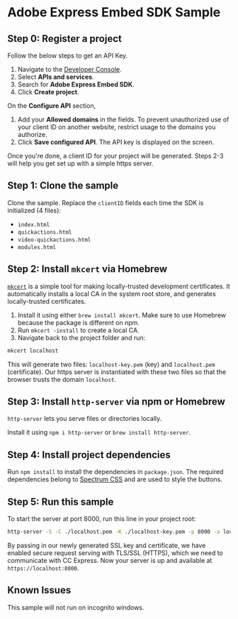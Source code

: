 # Adobe Express Embed SDK Sample

## Step 0: Register a project

Follow the below steps to get an API Key.

1. Navigate to the [Developer Console](https://developer.adobe.com/console).
2. Select **APIs and services**.
3. Search for **Adobe Express Embed SDK**.
4. Click **Create project**.

On the **Configure API** section,

1. Add your **Allowed domains** in the fields. To prevent unauthorized use of your client ID on another website, restrict usage to the domains you authorize.
2. Click **Save configured API**. The API key is displayed on the screen.

Once you're done, a client ID for your project will be generated. Steps 2-3 will help you get set up with a simple https server.

## Step 1: Clone the sample

Clone the sample.
Replace the `clientID` fields each time the SDK is initialized (4 files):

* `index.html`
* `quickactions.html`
* `video-quickactions.html`
* `modules.html`

## Step 2: Install `mkcert` via Homebrew

[`mkcert`](https://github.com/FiloSottile/mkcert) is a simple tool for making locally-trusted development certificates. It automatically installs a local CA in the system root store, and generates locally-trusted certificates.

1. Install it using either `brew install mkcert`. Make sure to use Homebrew because the package is different on npm.
2. Run `mkcert -install` to create a local CA.
3. Navigate back to the project folder and run:

```bash
mkcert localhost
```

This will generate two files: `localhost-key.pem` (key) and `localhost.pem` (certificate). Our https server is instantiated with these two files so that the browser trusts the domain `localhost`.

## Step 3: Install `http-server` via npm or Homebrew

`http-server` lets you serve files or directories locally.

Install it using `npm i http-server` or `brew install http-server`.
  
## Step 4: Install project dependencies

Run `npm install` to install the dependencies in `package.json`. The required dependencies belong to [Spectrum CSS](https://github.com/adobe/spectrum-css) and are used to style the buttons.

## Step 5: Run this sample

To start the server at port 8000, run this line in your project root:

```bash
http-server -S -C ./localhost.pem -K ./localhost-key.pem -p 8000 -a localhost
```

By passing in our newly generated SSL key and certificate, we have enabled secure request serving with TLS/SSL (HTTPS), which we need to communicate with CC Express. Now your server is up and available at `https://localhost:8000`.

## Known Issues

This sample will not run on incognito windows.
